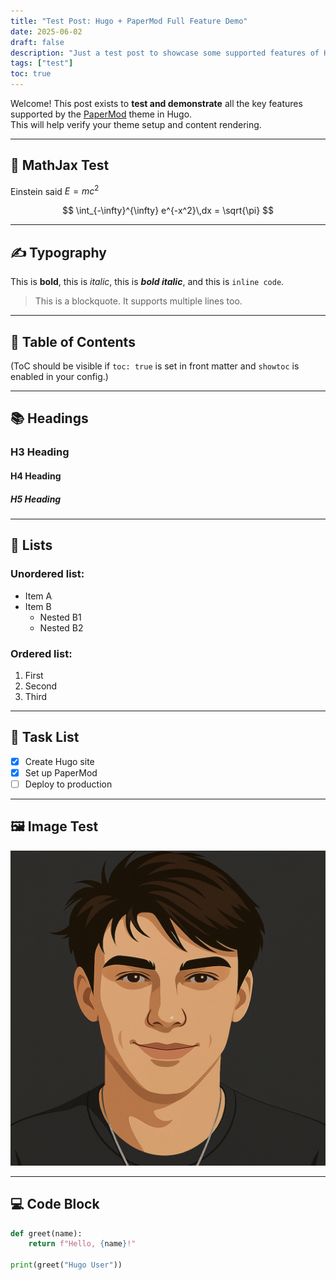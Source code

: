 ```yaml
---
title: "Test Post: Hugo + PaperMod Full Feature Demo"
date: 2025-06-02
draft: false
description: "Just a test post to showcase some supported features of Hugo using the PaperMod theme."
tags: ["test"]
toc: true
---
```


Welcome! This post exists to **test and demonstrate** all the key features supported by the [PaperMod](https://github.com/adityatelange/hugo-PaperMod) theme in Hugo.  
This will help verify your theme setup and content rendering.

---

## 🧮 MathJax Test

Einstein said $E = mc^2$

$$
\int_{-\infty}^{\infty} e^{-x^2}\,dx = \sqrt{\pi}
$$

***

## ✍️ Typography

This is **bold**, this is *italic*, this is ***bold italic***, and this is `inline code`.

> This is a blockquote.
> It supports multiple lines too.

***

## 🔢 Table of Contents

(ToC should be visible if `toc: true` is set in front matter and `showtoc` is enabled in your config.)

***

## 📚 Headings

### H3 Heading

#### H4 Heading

##### H5 Heading

***

## 📎 Lists

### Unordered list:
- Item A
- Item B  
  - Nested B1  
  - Nested B2

### Ordered list:
1. First
2. Second
3. Third

***

## 📌 Task List

- [x] Create Hugo site  
- [x] Set up PaperMod  
- [ ] Deploy to production

***

## 🖼 Image Test

![My Profile Image](/images/profile.png)

***

## 💻 Code Block

```python
def greet(name):
    return f"Hello, {name}!"

print(greet("Hugo User"))
```

